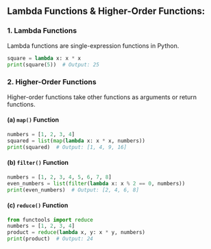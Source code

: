 ## **Lambda Functions & Higher-Order Functions:**
### **1. Lambda Functions**
Lambda functions are single-expression functions in Python.

```python
square = lambda x: x * x
print(square(5))  # Output: 25
```

### **2. Higher-Order Functions**
Higher-order functions take other functions as arguments or return functions.

#### **(a) `map()` Function**
```python
numbers = [1, 2, 3, 4]
squared = list(map(lambda x: x * x, numbers))
print(squared)  # Output: [1, 4, 9, 16]
```

#### **(b) `filter()` Function**
```python
numbers = [1, 2, 3, 4, 5, 6, 7, 8]
even_numbers = list(filter(lambda x: x % 2 == 0, numbers))
print(even_numbers)  # Output: [2, 4, 6, 8]
```

#### **(c) `reduce()` Function**
```python
from functools import reduce
numbers = [1, 2, 3, 4]
product = reduce(lambda x, y: x * y, numbers)
print(product)  # Output: 24
```

